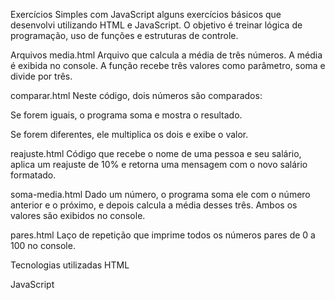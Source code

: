 Exercícios Simples com JavaScript
alguns exercícios básicos que desenvolvi utilizando HTML e JavaScript. O objetivo é treinar lógica de programação, uso de funções e estruturas de controle.

Arquivos
media.html
Arquivo que calcula a média de três números. A média é exibida no console. A função recebe três valores como parâmetro, soma e divide por três.

comparar.html
Neste código, dois números são comparados:

Se forem iguais, o programa soma e mostra o resultado.

Se forem diferentes, ele multiplica os dois e exibe o valor.

reajuste.html
Código que recebe o nome de uma pessoa e seu salário, aplica um reajuste de 10% e retorna uma mensagem com o novo salário formatado.

soma-media.html
Dado um número, o programa soma ele com o número anterior e o próximo, e depois calcula a média desses três. Ambos os valores são exibidos no console.

pares.html
Laço de repetição que imprime todos os números pares de 0 a 100 no console.

Tecnologias utilizadas
HTML

JavaScript

